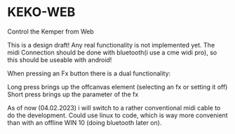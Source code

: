 # KEKO-WEB
Control the Kemper from Web

This is a design draft! Any real functionality is not implemented yet. The midi Connection should be done with bluetooth(i use a cme widi pro), so this should be useable with android!

When pressing an Fx button there is a dual functionality: 

Long press brings up the offcanvas element (selecting an fx or setting it off)
Short press brings up the parameter of the fx
 
As of now (04.02.2023) i will switch to a rather conventional midi cable to do the development.
Could use linux to code, which is way more convenient than with an offline WIN 10 (doing bluetooth later on).

